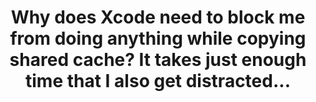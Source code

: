 ---
title: Why does Xcode need to block me from doing anything while copying shared cache? It takes just enough time that I also get distracted...
description: Why does Xcode need to block me from doing anything while doing this?
pubDate: Aug 15 2024
heroImage: https://share.heyjay.lol/NWGKVHfKPF2u.png
type: note
tags: 
  - swift
  - xcode
---